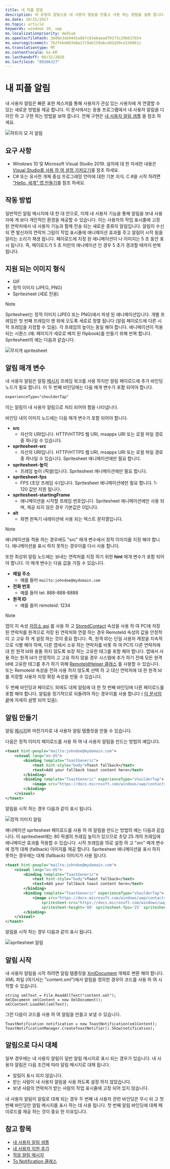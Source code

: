 ```yaml
---
title: 내 피플 알림
description: 새 유형의 알림으로 내 사용자 알림을 만들고 사용 하는 방법을 설명 합니다.
ms.date: 10/25/2017
ms.topic: article
keywords: windows 10, uwp
ms.localizationpriority: medium
ms.openlocfilehash: 3e00e3de9445a8b7c63ebaead70173c29b637b54
ms.sourcegitcommit: 7b2febddb3e8a17c9ab158abcdd2a59ce126661c
ms.translationtype: MT
ms.contentlocale: ko-KR
ms.lasthandoff: 08/31/2020
ms.locfileid: "89166327"
---
```

# <a name="my-people-notifications"></a>내 피플 알림

내 사용자 알림은 빠른 표현 제스처를 통해 사용자가 관심 있는 사용자에 게 연결할 수 있는 새로운 방법을 제공 합니다. 이 문서에서는 응용 프로그램에서 내 사용자 알림을 디자인 하 고 구현 하는 방법을 보여 줍니다. 전체 구현은 [내 사용자 알림 샘플](https://github.com/Microsoft/Windows-universal-samples/tree/dev/Samples/MyPeopleNotifications) 을 참조 하세요.

![하트이 모 지 알림](images/heart-emoji-notification-small.gif)

## <a name="requirements"></a>요구 사항

+ Windows 10 및 Microsoft Visual Studio 2019. 설치에 대 한 자세한 내용은 [Visual Studio를 사용 하 여 설정 가져오기](../get-started/get-set-up.md)를 참조 하세요.
+ C# 또는 유사한 개체 중심 프로그래밍 언어에 대한 기본 지식. C #을 시작 하려면 ["Hello, 세계" 앱 만들기](../get-started/create-a-hello-world-app-xaml-universal.md)를 참조 하세요.

## <a name="how-it-works"></a>작동 방법

일반적인 알림 메시지에 대 한 대 안으로, 이제 내 사용자 기능을 통해 알림을 보내 사용자에 게 보다 개인적인 환경을 제공할 수 있습니다. 이는 사용자의 작업 표시줄에 고정 된 연락처에서 내 사용자 기능과 함께 전송 되는 새로운 종류의 알림입니다. 알림이 수신 되 면 발신자의 연락처 그림이 작업 표시줄에 애니메이션 효과를 주고 알림이 시작 됨을 알리는 소리가 재생 됩니다. 페이로드에 지정 된 애니메이션이 나 이미지는 5 초 동안 표시 됩니다. 즉, 페이로드가 5 초 미만의 애니메이션 인 경우 5 초가 경과할 때까지 반복 됩니다.

## <a name="supported-image-types"></a>지원 되는 이미지 형식

+ GIF
+ 정적 이미지 (JPEG, PNG)
+ Spritesheet (세로 전용)

> [!NOTE]
> Spritesheet는 정적 이미지 (JPEG 또는 PNG)에서 파생 된 애니메이션입니다. 개별 프레임은 첫 번째 프레임이 맨 위에 오도록 세로로 정렬 됩니다 (알림 페이로드에 다른 시작 프레임을 지정할 수 있음). 각 프레임의 높이는 동일 해야 합니다. 애니메이션이 적용 되는 시퀀스 (예: 페이지가 세로로 배치 된 flipbook)를 만들기 위해 반복 합니다. Spritesheet의 예는 다음과 같습니다.

![무지개 spritesheet](images/shoulder-tap-rainbow-spritesheet.png)

## <a name="notification-parameters"></a>알림 매개 변수
내 사용자 알림은 알림 [메시지](../design/shell/tiles-and-notifications/adaptive-interactive-toasts.md) 프레임 워크를 사용 하지만 알림 페이로드에 추가 바인딩 노드가 필요 합니다. 이 두 번째 바인딩에는 다음 매개 변수가 포함 되어야 합니다.

```xml
experienceType="shoulderTap"
```

이는 알림이 내 사용자 알림으로 처리 되어야 함을 나타냅니다.

바인딩 내의 이미지 노드에는 다음 매개 변수가 포함 되어야 합니다.

+ **src**
    + 자산의 URI입니다. HTTP/HTTPS 웹 URI, msappx URI 또는 로컬 파일 경로 중 하나일 수 있습니다.
+ **spritesheet-src**
    + 자산의 URI입니다. HTTP/HTTPS 웹 URI, msappx URI 또는 로컬 파일 경로 중 하나일 수 있습니다. Spritesheet 애니메이션에만 필요 합니다.
+ **spritesheet-높이**
    + 프레임 높이 (픽셀)입니다. Spritesheet 애니메이션에만 필요 합니다.
+ **spritesheet-fps**
    + FPS (초당 프레임 수)입니다. Spritesheet 애니메이션에만 필요 합니다. 1-120 값만 지원 됩니다.
+ **spritesheet-startingFrame**
    + 애니메이션을 시작할 프레임 번호입니다. Spritesheet 애니메이션에만 사용 되며, 제공 되지 않은 경우 기본값은 0입니다.
+ **alt**
    + 화면 판독기 내레이션에 사용 되는 텍스트 문자열입니다.

> [!NOTE]
> 애니메이션을 적용 하는 경우에도 "src" 매개 변수에서 정적 이미지를 지정 해야 합니다. 애니메이션을 표시 하지 못하는 경우이를 다시 사용 합니다.

또한 최상위 알림 노드에는 보내는 연락처를 지정 하기 위한 **hint** 매개 변수가 포함 되어야 합니다. 이 매개 변수는 다음 값을 가질 수 있습니다.

+ **메일 주소** 
    + 예를 들어 ` mailto:johndoe@mydomain.com `
+ **전화 번호** 
    + 예를 들어 tel: 888-888-8888
+ **원격 ID** 
    + 예를 들어 remoteid: 1234

> [!NOTE]
> 앱이 지 속성 [저장소 api](/uwp/api/windows.applicationmodel.contacts.contactstore) 를 사용 하 고 [StoredContact](/uwp/api/Windows.Phone.PersonalInformation.StoredContact.RemoteId) 속성을 사용 하 여 PC에 저장 된 연락처를 원격으로 저장 된 연락처와 연결 하는 경우 RemoteId 속성의 값을 안정적이 고 고유 하 게 설정 하는 것이 중요 합니다. 즉, 원격 ID는 단일 사용자 계정을 지속적으로 식별 해야 하며, 다른 앱에서 소유 하는 연락처를 비롯 하 여 PC의 다른 연락처에 대 한 원격 Id와 충돌 하지 않도록 보장 하는 고유한 태그를 포함 해야 합니다.
> 앱에서 사용 하는 원격 Id가 안정적이 고 고유 하지 않을 경우 시스템에 추가 하기 전에 모든 원격 Id에 고유한 태그를 추가 하기 위해 [RemoteIdHelper 클래스](/previous-versions/windows/apps/jj207024(v=vs.105)#BKMK_UsingtheRemoteIdHelperclass) 를 사용할 수 있습니다. 또는 RemoteId 속성을 전혀 사용 하지 않도록 선택 하 고 대신 연락처에 대 한 원격 Id를 저장할 사용자 지정 확장 속성을 만들 수 있습니다.

두 번째 바인딩과 페이로드 외에도 대체 알림에 대 한 첫 번째 바인딩에 다른 페이로드를 포함 해야 합니다. 알림을 정기적으로 되돌려야 하는 경우이를 사용 합니다 ( [이 문서의 끝](#falling-back-to-toast)에 자세히 설명 되어 있음).

## <a name="creating-the-notification"></a>알림 만들기
알림 [메시지](../design/shell/tiles-and-notifications/adaptive-interactive-toasts.md)와 마찬가지로 내 사용자 알림 템플릿을 만들 수 있습니다.

다음은 정적 이미지 페이로드를 사용 하 여 내 사용자 알림을 만드는 방법의 예입니다.

```xml
<toast hint-people="mailto:johndoe@mydomain.com">
    <visual lang="en-US">
        <binding template="ToastGeneric">
            <text hint-style="body">Toast fallback</text>
            <text>Add your fallback toast content here</text>
        </binding>
        <binding template="ToastGeneric" experienceType="shoulderTap">
            <image src="https://docs.microsoft.com/windows/uwp/contacts-and-calendar/images/shoulder-tap-static-payload.png"/>
        </binding>
    </visual>
</toast>
```

알림을 시작 하는 경우 다음과 같이 표시 됩니다.

![정적 이미지 알림](images/static-image-notification-small.gif)

애니메이션 spritesheet 페이로드를 사용 하 여 알림을 만드는 방법의 예는 다음과 같습니다. 이 spritesheet에는 80 픽셀의 프레임 높이가 있으므로 초당 25 개의 프레임에 애니메이션 효과를 적용할 수 있습니다. 시작 프레임을 15로 설정 하 고 "src" 매개 변수에 정적 대체 (fallback) 이미지를 제공 합니다. Spritesheet 애니메이션을 표시 하지 못하는 경우에는 대체 (fallback) 이미지가 사용 됩니다.

```xml
<toast hint-people="mailto:johndoe@mydomain.com">
    <visual lang="en-US">
        <binding template="ToastGeneric">
            <text hint-style="body">Toast fallback</text>
            <text>Add your fallback toast content here</text>
        </binding>
        <binding template="ToastGeneric" experienceType="shoulderTap">
            <image src="https://docs.microsoft.com/windows/uwp/contacts-and-calendar/images/shoulder-tap-pizza-static.png"
                spritesheet-src="https://docs.microsoft.com/windows/uwp/contacts-and-calendar/images/shoulder-tap-pizza-spritesheet.png"
                spritesheet-height='80' spritesheet-fps='25' spritesheet-startingFrame='15'/>
        </binding>
    </visual>
</toast>
```

알림을 시작 하는 경우 다음과 같이 표시 됩니다.

![spritesheet 알림](images/pizza-notification-small.gif)

## <a name="starting-the-notification"></a>알림 시작
내 사용자 알림을 시작 하려면 알림 템플릿을 [XmlDocument](/uwp/api/windows.data.xml.dom.xmldocument) 개체로 변환 해야 합니다. XML 파일 (여기서는 "content.xml")에서 알림을 정의한 경우이 코드를 사용 하 여 시작할 수 있습니다.

```CSharp
string xmlText = File.ReadAllText("content.xml");
XmlDocument xmlContent = new XmlDocument();
xmlContent.LoadXml(xmlText);
```

그런 다음이 코드를 사용 하 여 알림을 만들고 보낼 수 있습니다.

```CSharp
ToastNotification notification = new ToastNotification(xmlContent);
ToastNotificationManager.CreateToastNotifier().Show(notification);
```

## <a name="falling-back-to-toast"></a>알림으로 다시 대체
일부 경우에는 내 사용자 알림이 일반 알림 메시지로 표시 되는 경우가 있습니다. 내 사용자 알림은 다음 조건에 따라 알림 메시지로 대체 됩니다.

+ 알림이 표시 되지 않습니다.
+ 받는 사람이 내 사용자 알림을 사용 하도록 설정 하지 않았습니다.
+ 보낸 사람의 연락처가 받는 사람의 작업 표시줄에 고정 되어 있지 않습니다.

내 사용자 알림이 알림로 대체 되는 경우 두 번째 내 사용자 관련 바인딩은 무시 되 고 첫 번째 바인딩만 알림 메시지를 표시 하는 데 사용 됩니다. 첫 번째 알림 바인딩에 대체 페이로드를 제공 하는 것이 중요 한 이유입니다.

## <a name="see-also"></a>참고 항목
+ [내 사용자 알림 샘플](https://github.com/Microsoft/Windows-universal-samples/tree/dev/Samples/MyPeopleNotifications)
+ [내 사용자 지원 추가](my-people-support.md)
+ [적응 알림 메시지](../design/shell/tiles-and-notifications/adaptive-interactive-toasts.md)
+ [To Notification 클래스](/uwp/api/windows.ui.notifications.toastnotification)